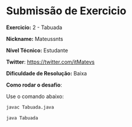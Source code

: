 # Submissão de Exercicio

**Exercicio:** 2 - Tabuada

**Nickname:** Mateussnts

**Nível Técnico:** Estudante

**Twitter**: https://twitter.com/itMatevs

**Dificuldade de Resolução:** Baixa

**Como rodar o desafio**:

Use o comando abaixo: 
```bash
javac Tabuada.java

java Tabuada
```